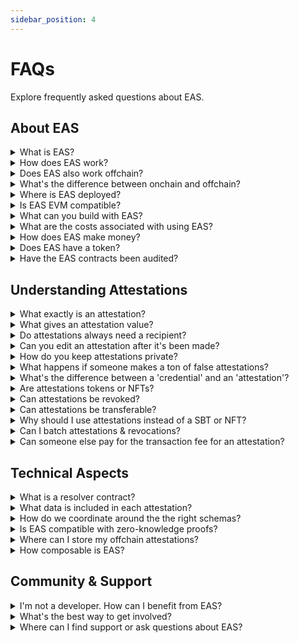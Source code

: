 ```yaml
---
sidebar_position: 4
---
```


# FAQs
Explore frequently asked questions about EAS.

## About EAS
<details>
<summary>What is EAS?</summary>
EAS (Ethereum Attestation Service) is an infrastructure tool for making attestations onchain or offchain. As a public good, EAS is completely open-source, permissionless, tokenless, and free to use. It's a new primitive for building more trustful interactions online.
</details>

<details>
<summary>How does EAS work?</summary>
EAS is elegantly simple. It runs on two smart contracts. One to register a schema (which is the data topic of the attestation) and another for making attestations with that schema. This allows you to make a digital signature on structured data.  Just from these two primitives you can unlock so many use cases that seemed out of reach before.
</details>

<details>
<summary>Does EAS also work offchain?</summary>
Absolutely. EAS supports both onchain and offchain attestations, providing flexibility based on the specific needs and use cases. You can learn more about when to use onchain versus offchain attestations in the docs.
</details>

<details>
<summary>What's the difference between onchain and offchain?</summary>
With EAS, you can make attestations onchain or offchain. Onchain requires gas to make the attestation. Offchain requires zero gas. Both options have the authenticity of the digital signature and are immutable. We have a dedicated page to understand the differences in our Core Concepts section.
</details>


<details>
<summary>Where is EAS deployed?</summary>
EAS is deploying where builders are building. You can find EAS deployed on the Ethereum mainnet but also on various Layer 2 solutions and testnets.
</details>

<details>
<summary>Is EAS EVM compatible?</summary>
Yes. EAS can be deployed on any chain that is EVM-based.
</details>

<details>
<summary>What can you build with EAS?</summary>
Anywhere you need more trust in who or what you're interacting with online, attestations can play a role. EAS is versatile. Whether you're looking to verify content, establish reputation systems, build voting systems, or create decentralized identity solutions, and beyond... EAS has got you covered. Our documentation offers a ton of inspiration.

</details>

<details>
<summary>What are the costs associated with using EAS?</summary>
EAS is a free service. However, when making onchain attestations, users will incur gas fees, which vary based on network activity, attestation complexity, and the specific chain used. Offchain attestations, on the other hand, are completely gas-free.

</details>

<details>
<summary>How does EAS make money?</summary>
EAS operates as a public good and doesn't generate revenue from its core services. Its funding sources include donations, grants, and retroactive public goods funding.
</details>

<details>
<summary>Does EAS have a token?</summary>
No. EAS is a tokenless protocol and does not have plans to launch a token. Being a tokenless protocol is critical to our design as to remain credibly neutral. This ensures that no one particular group has a financial advantage over another group. 
</details>

<details>
<summary>Have the EAS contracts been audited?</summary>
Yes. To ensure the utmost security and reliability, EAS contracts have undergone a thorough audit by Spearbit, a reputable third-party firm.
</details>

## Understanding Attestations
<details>
<summary>What exactly is an attestation?</summary>
An attestation is simply a digital signature on some structured data. It allows any entity to say something about anything in an authentic and immutable way. Seems abstract right? Well attestations happen all the time offline. Any time an entity wants or needs to make a verified statement about something, attestations play a role. We just haven't had a way to do this online or onchain. 
</details>

<details>
<summary>What gives an attestation value?</summary>
The value of an attestation comes from the relative reputation of the entity making the claim. It's who makes the attestation that gives it value. The immutability and authenticity of a digital signature is what makes them more secure and verifiable. 

</details>

<details>
<summary>Do attestations always need a recipient?</summary>
Not always. For instance, a social media post is essentially an attestation of a statement made by an individual. Recipients are necessary only when the attestation pertains to a specific entity or address.
</details>

<details>
<summary>Can you edit an attestation after it's been made?</summary>
No. Attestations are immutable to maintain their trustworthiness. If modifications are needed, the issuer would typically revoke the original attestation and create a new one.
</details>

<details>
<summary>How do you keep attestations private?</summary>
EAS offers the flexibility of public and private attestations. Depending on the use case, data can be encrypted, kept off-chain, or selectively disclosed using "Private Data Attestations" and merkle trees.
</details>

<details>
<summary>What happens if someone makes a ton of false attestations?</summary>
False attestations can be challenged or disregarded. The value of an attestation is rooted in the issuer's reputation. Numerous false attestations from a non-credible source would be ignored.
</details>

<details>
<summary>What's the difference between a 'credential' and an 'attestation'?</summary>
A credential is just an attestation from one entity attesting to certain attributes or events about someone else or something. Attestations are more generalized and can be much more than an credential, whereas credentials are not good for all use cases that attestations can solve for. 
</details>

<details>
<summary>Are attestations tokens or NFTs?</summary>
No, attestations differ from tokens or NFTs. They are digital signatures on structured data, signifying a claim or verification. 
</details>

<details>
<summary>Can attestations be revoked?</summary>
Yes. EAS allows the issuer of the attestation to revoke the onchain or offchain attestation. This changes the state of the attestation to "revoked". It does not delete the attestation. The schema can also define if attestations made with that schema are revocable. This allows builders to also create an irrevocable attestations. 
</details>

<details>
<summary>Can attestations be transferable?</summary>
Attestations themselves aren't transferable. However, using the concept of revocation and referenced attestations, a chain of ownership (provenance) and its current state can be established, similar to property title changes.
</details>

<details>
<summary>Why should I use attestations instead of a SBT or NFT?</summary>
While SBTs and NFTs symbolize assets or unique entities, attestations signify claims or verifications. The choice hinges on the need: attestations for trust and verification, and SBTs or NFTs for representing assets. Moreover, SBTs & NFTs lack standardization as every token is its own smart contract address with arbitrary data and structure, posing challenges for interoperability and composability.
</details>

<details>
<summary>Can I batch attestations & revocations?</summary>
Certainly! EAS supports batch attestations and revocations. For a detailed guide, refer to our documentation.
</details>

<details>
<summary>Can someone else pay for the transaction fee for an attestation?</summary>
Yes, through "delegated attestations", you can specify who covers the gas fee, allowing one entity to sign an attestation while another bears the transaction cost.
</details>


## Technical Aspects
<details>
<summary>What is a resolver contract?</summary>
A Resolver Contract is a smart contract linked to a Schema. It ensures that attestations adhere to specific rules or logic before finalization. This feature introduces additional functionalities to schemas, such as user allowlists or conditional NFT minting and much more. Any smart contract logic.
</details>

<details>
<summary>What data is included in each attestation?</summary>
Each attestation has the following struct:
<ul>
<li>uid: The unique identifier of the attestation. </li>
<li>schema: The schema identifier associated with the attestation.</li>
<li>refUID: The reference UID of the attestation, if any.</li>
<li>time: The Unix timestamp when the attestation was created.</li>
<li>expirationTime: The Unix timestamp when the attestation expires (0 for no expiration).</li>
<li>revocationTime: The Unix timestamp when the attestation was revoked, if applicable.</li>
<li>recipient: The Ethereum address of the recipient of the attestation.</li>
<li>attester: The Ethereum address of the attester who created the attestation.</li>
<li>revocable: A boolean indicating whether the attestation is revocable or not.</li>
<li>data: The attestation data in bytes format.</li>
</ul>
</details>

<details>
<summary>How do we coordinate around the the right schemas?</summary>
EAS does not pressupose the right schemas for a use case. It's up to the community to coordinate and decide which schemas to use for a particular use case. To help foster this discussion, we have created a dedicated EAS forum at https://forum.easscan.org
</details>


<details>
<summary>Is EAS compatible with zero-knowledge proofs?</summary>
Yes, EAS can be used with zero-knowledge proofs to prove attestations without revealing the underlying data, enhancing privacy.
</details>

<details>
<summary>Where can I store my offchain attestations?</summary>
Off-chain attestations can reside in private databases, decentralized storage systems, or any secure storage medium. The EAS Explorer offers a way for making offchain attestations public, pinning, and indexing the data. Integration with Ceramic and other storage networks is also underway.
</details>

<details>
<summary>How composable is EAS?</summary>
EAS is extremely composable, thanks to the refUID feature, which facilitates the creation of a web of referenced attestations. This provides richer context to attestations. Additionally, the shared use of similar schemas enhances EAS's composability.
</details>

## Community & Support
<details>
<summary>I'm not a developer. How can I benefit from EAS?</summary>
Even if you're not technically inclined, grasping the concept of attestations and their role in enhancing digital trust can be advantageous. As EAS evolves, expect more intuitive applications built on it. Plus, we've crafted no-code tools for non-developers to design schemas and create attestations. All you need is a digital wallet!
</details>

<details>
<summary>What's the best way to get involved?</summary>
Engage with our community channels, contribute to our open-source initiatives, partake in discussions, or simply advocate for EAS.
</details>

<details>
<summary>Where can I find support or ask questions about EAS?</summary>
Our dedicated forum and community channels are your go-to places for any questions, technical assistance, or discussions about EAS.
</details>
